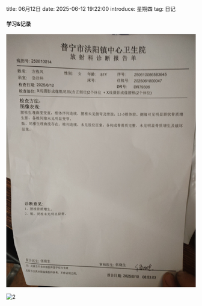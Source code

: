 title: 06月12日
date: 2025-06-12 19:22:00
introduce: 星期四
tag: 日记

#### 学习&记录
![1](/static/img/2025/06/12/1.jpg)

![2](/static/img/2025/06/12/2.jpg)

